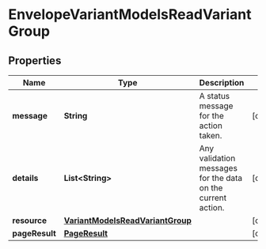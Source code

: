 

# EnvelopeVariantModelsReadVariantGroup

## Properties

Name | Type | Description | Notes
------------ | ------------- | ------------- | -------------
**message** | **String** | A status message for the action taken. |  [optional]
**details** | **List&lt;String&gt;** | Any validation messages for the data on the current action. |  [optional]
**resource** | [**VariantModelsReadVariantGroup**](VariantModelsReadVariantGroup.md) |  |  [optional]
**pageResult** | [**PageResult**](PageResult.md) |  |  [optional]





